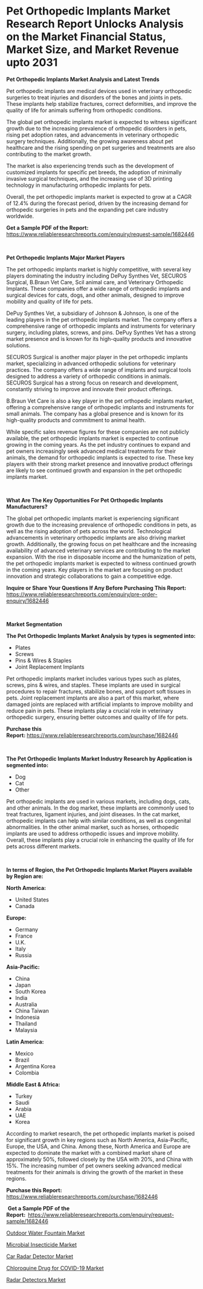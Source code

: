 <p><h1>Pet Orthopedic Implants Market Research Report Unlocks Analysis on the Market Financial Status, Market Size, and Market Revenue upto 2031</h1></p><p><strong>Pet Orthopedic Implants Market Analysis and Latest Trends</strong></p>
<p><p>Pet orthopedic implants are medical devices used in veterinary orthopedic surgeries to treat injuries and disorders of the bones and joints in pets. These implants help stabilize fractures, correct deformities, and improve the quality of life for animals suffering from orthopedic conditions.</p><p>The global pet orthopedic implants market is expected to witness significant growth due to the increasing prevalence of orthopedic disorders in pets, rising pet adoption rates, and advancements in veterinary orthopedic surgery techniques. Additionally, the growing awareness about pet healthcare and the rising spending on pet surgeries and treatments are also contributing to the market growth.</p><p>The market is also experiencing trends such as the development of customized implants for specific pet breeds, the adoption of minimally invasive surgical techniques, and the increasing use of 3D printing technology in manufacturing orthopedic implants for pets.</p><p>Overall, the pet orthopedic implants market is expected to grow at a CAGR of 12.4% during the forecast period, driven by the increasing demand for orthopedic surgeries in pets and the expanding pet care industry worldwide.</p></p>
<p><strong>Get a Sample PDF of the Report:&nbsp;</strong> <a href="https://www.reliableresearchreports.com/enquiry/request-sample/1682446">https://www.reliableresearchreports.com/enquiry/request-sample/1682446</a></p>
<p>&nbsp;</p>
<p><strong>Pet Orthopedic Implants Major Market Players</strong></p>
<p><p>The pet orthopedic implants market is highly competitive, with several key players dominating the industry including DePuy Synthes Vet, SECUROS Surgical, B.Braun Vet Care, Scil animal care, and Veterinary Orthopedic Implants. These companies offer a wide range of orthopedic implants and surgical devices for cats, dogs, and other animals, designed to improve mobility and quality of life for pets.</p><p>DePuy Synthes Vet, a subsidiary of Johnson & Johnson, is one of the leading players in the pet orthopedic implants market. The company offers a comprehensive range of orthopedic implants and instruments for veterinary surgery, including plates, screws, and pins. DePuy Synthes Vet has a strong market presence and is known for its high-quality products and innovative solutions.</p><p>SECUROS Surgical is another major player in the pet orthopedic implants market, specializing in advanced orthopedic solutions for veterinary practices. The company offers a wide range of implants and surgical tools designed to address a variety of orthopedic conditions in animals. SECUROS Surgical has a strong focus on research and development, constantly striving to improve and innovate their product offerings.</p><p>B.Braun Vet Care is also a key player in the pet orthopedic implants market, offering a comprehensive range of orthopedic implants and instruments for small animals. The company has a global presence and is known for its high-quality products and commitment to animal health.</p><p>While specific sales revenue figures for these companies are not publicly available, the pet orthopedic implants market is expected to continue growing in the coming years. As the pet industry continues to expand and pet owners increasingly seek advanced medical treatments for their animals, the demand for orthopedic implants is expected to rise. These key players with their strong market presence and innovative product offerings are likely to see continued growth and expansion in the pet orthopedic implants market.</p></p>
<p>&nbsp;</p>
<p><strong>What Are The Key Opportunities For Pet Orthopedic Implants Manufacturers?</strong></p>
<p><p>The global pet orthopedic implants market is experiencing significant growth due to the increasing prevalence of orthopedic conditions in pets, as well as the rising adoption of pets across the world. Technological advancements in veterinary orthopedic implants are also driving market growth. Additionally, the growing focus on pet healthcare and the increasing availability of advanced veterinary services are contributing to the market expansion. With the rise in disposable income and the humanization of pets, the pet orthopedic implants market is expected to witness continued growth in the coming years. Key players in the market are focusing on product innovation and strategic collaborations to gain a competitive edge.</p></p>
<p><strong>Inquire or Share Your Questions If Any Before Purchasing This Report:</strong> <a href="https://www.reliableresearchreports.com/enquiry/pre-order-enquiry/1682446">https://www.reliableresearchreports.com/enquiry/pre-order-enquiry/1682446</a></p>
<p>&nbsp;</p>
<p><strong>Market Segmentation</strong></p>
<p><strong>The Pet Orthopedic Implants Market Analysis by types is segmented into:</strong></p>
<p><ul><li>Plates</li><li>Screws</li><li>Pins & Wires & Staples</li><li>Joint Replacement Implants</li></ul></p>
<p><p>Pet orthopedic implants market includes various types such as plates, screws, pins & wires, and staples. These implants are used in surgical procedures to repair fractures, stabilize bones, and support soft tissues in pets. Joint replacement implants are also a part of this market, where damaged joints are replaced with artificial implants to improve mobility and reduce pain in pets. These implants play a crucial role in veterinary orthopedic surgery, ensuring better outcomes and quality of life for pets.</p></p>
<p><strong>Purchase this Report:&nbsp;</strong><a href="https://www.reliableresearchreports.com/purchase/1682446">https://www.reliableresearchreports.com/purchase/1682446</a></p>
<p>&nbsp;</p>
<p><strong>The Pet Orthopedic Implants Market Industry Research by Application is segmented into:</strong></p>
<p><ul><li>Dog</li><li>Cat</li><li>Other</li></ul></p>
<p><p>Pet orthopedic implants are used in various markets, including dogs, cats, and other animals. In the dog market, these implants are commonly used to treat fractures, ligament injuries, and joint diseases. In the cat market, orthopedic implants can help with similar conditions, as well as congenital abnormalities. In the other animal market, such as horses, orthopedic implants are used to address orthopedic issues and improve mobility. Overall, these implants play a crucial role in enhancing the quality of life for pets across different markets.</p></p>
<p>&nbsp;</p>
<p><strong>In terms of Region, the Pet Orthopedic Implants Market Players available by Region are:</strong></p>
<p>
    <p> <strong> North America: </strong>
        <ul>
            <li>United States</li>
            <li>Canada</li>
        </ul>
        </p> 
    <p> <strong> Europe: </strong>
        <ul>
            <li>Germany</li>
            <li>France</li>
            <li>U.K.</li>
            <li>Italy</li>
            <li>Russia</li>
        </ul>
        </p> 
    <p> <strong> Asia-Pacific: </strong>
        <ul>
            <li>China</li>
            <li>Japan</li>
            <li>South Korea</li>
            <li>India</li>
            <li>Australia</li>
            <li>China Taiwan</li>
            <li>Indonesia</li>
            <li>Thailand</li>
            <li>Malaysia</li>
        </ul>
        </p> 
    <p> <strong> Latin America: </strong>
        <ul>
            <li>Mexico</li>
            <li>Brazil</li>
            <li>Argentina Korea</li>
            <li>Colombia</li>
        </ul>
        </p> 
    <p> <strong> Middle East & Africa: </strong>
        <ul>
            <li>Turkey</li>
            <li>Saudi</li>
            <li>Arabia</li>
            <li>UAE</li>
            <li>Korea</li>
        </ul>
    </p>
    </p>
<p><p>According to market research, the pet orthopedic implants market is poised for significant growth in key regions such as North America, Asia-Pacific, Europe, the USA, and China. Among these, North America and Europe are expected to dominate the market with a combined market share of approximately 50%, followed closely by the USA with 20%, and China with 15%. The increasing number of pet owners seeking advanced medical treatments for their animals is driving the growth of the market in these regions.</p></p>
<p><strong>Purchase this Report: </strong><a href="https://www.reliableresearchreports.com/purchase/1682446">https://www.reliableresearchreports.com/purchase/1682446</a></p>
<p>&nbsp;<strong>Get a Sample PDF of the Report:&nbsp;&nbsp;</strong><a href="https://www.reliableresearchreports.com/enquiry/request-sample/1682446">https://www.reliableresearchreports.com/enquiry/request-sample/1682446</a></p>
<p><strong></strong></p>
<p><p><a href="https://github.com/redneck06/Market-Research-Report-List-2/blob/main/outdoor-water-fountain-market.md">Outdoor Water Fountain Market</a></p><p><a href="https://issuu.com/reportprime-2/docs/microbial-insecticide-market-size-2030.pptx">Microbial Insecticide Market</a></p><p><a href="https://github.com/peachesmcdowel1/Market-Research-Report-List-1/blob/main/car-radar-detector-market.md">Car Radar Detector Market</a></p><p><a href="https://issuu.com/reportprime-2/docs/chloroquine-drug-for-covid-19-market-size-2030.ppt">Chloroquine Drug for COVID-19 Market</a></p><p><a href="https://github.com/edytherolanlouisejk1miz0wig/Market-Research-Report-List-1/blob/main/radar-detectors-market.md">Radar Detectors Market</a></p></p>